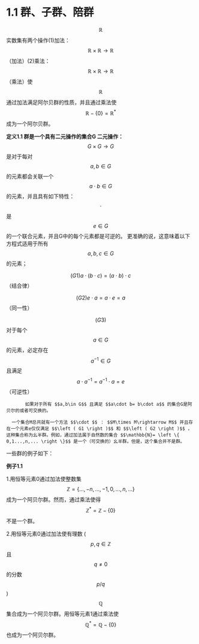 # 1.1 群、子群、陪群

$$\mathbb{R}$$实数集有两个操作\(1\)加法： $$\mathbb{R}\times \mathbb{R}\rightarrow \mathbb{R}$$ （加法）\(2\)乘法： $$\mathbb{R}\times \mathbb{R}\rightarrow \mathbb{R}$$ （乘法）使 $$\mathbb{R}$$ 通过加法满足阿尔贝群的性质，并且通过乘法使$$\mathbb{R}-\left \{ 0 \right \}= \mathbb{R}^{\ast}$$  成为一个阿尔贝群。

**定义1.1  群是一个具有二元操作的集合G 二元操作：** $$G\times G\rightarrow G$$ 是对于每对 $$a,b\in G$$的元素都会关联一个 $$a\cdot b\in G$$ 的元素，并且具有如下特性： $$\cdot $$ 是 $$e\in G$$ 的一个联合元素，并且G中的每个元素都是可逆的。 更准确的说，这意味着以下方程式适用于所有 $$a,b,c\in G$$ 的元素；

$$\left ( G1 \right ) a\cdot \left ( b\cdot c \right )= \left ( a\cdot b \right )\cdot c$$（结合律）

$$\left ( G2 \right ) e\cdot a= a\cdot e= a$$（同一性）

$$\left ( G3 \right ) $$ 对于每个 $$a\in G$$ 的元素，必定存在 $$a^{-1}\in G$$ 且满足 $$a\cdot a^{-1}= a^{-1}\cdot a= e$$（可逆性）

           如果对于所有 $$a,b\in G$$ 且满足 $$a\cdot b= b\cdot a$$ 的集合G是阿贝尔的或者可交换的。

      一个集合M总共就有一个方法 $$\cdot $$ ： $$M\times M\rightarrow M$$ 并且存在一个元素e仅仅满足 $$\left ( G1 \right )$$ 和 $$\left ( G2 \right )$$ ，这种集合称为幺半群。例如，通过加法属于自然数的集合 $$\mathbb{N}= \left \{ 0,1...,n,... \right \}$$ 是一个（可交换的）幺半群。但是，这个集合并不是群。

一些群的例子如下：

**例子1.1**

1.用恒等元素0通过加法使整数集 $$\mathbb{Z}= \left \{ ...,-n,...,-1,0,...,n,... \right \}$$ 成为一个阿贝尔群。然而，通过乘法使得 $$\mathbb{Z}^{\ast }= \mathbb{Z}-\left \{ 0 \right \}$$ 不是一个群。

2.用恒等元素0通过加法使有理数 \( $$p,q\in \mathbb{Z}$$ 且 $$q\neq 0$$ 的分数 $$p/q$$ \)$$\mathbb{Q}$$ 集合成为一个阿贝尔群。用恒等元素1通过乘法使 $$\mathbb{Q}^{\ast }= \mathbb{Q}-\left \{ 0 \right \}$$ 也成为一个阿贝尔群。





           



